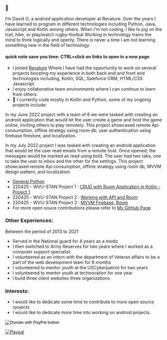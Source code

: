 ### 👋

I’m David O, a android application developer at Revature. Over the years I have learned to program in different technologies including Python, Java, Javascript and Kotlin among others. When I'm not coding, I like to jog on the trail, hike, or play/watch rugby-footbal
Working in technology trains the mind to think logically and openly. There is never a time I am not learning something new in the field of technology.

#### quick note save you time: CTRL+click on links to open in a new page 

- I joined [Revature](https://revature.com/referral-software-engineer/?ra=0030P00002GNmMf&ru=0050P0000085FVG) Where I have had the opportunity to work on several projects boosting my experience in both back end and front end technologies including, Kotlin, SQL, Saleforce CRM, HTML/CSS Javascript. 
- I enjoy collaborative team environments where I can continue to learn from others.
- 🌱 I currently code mostly in Kotlin and Python, some of my ongoing projects include:

In my June 2022 project with a team of 6 we were tasked with creating an android application that would let the user create a game and host the game online, inviting others to play remotely. This project showcased remote Api consumption,  offline strategy using room db, user authentication using firebase firestore, and localization.

In my July 2022 project I was tasked with  creating an android application that would let the user read emails from a remote host. Once opened, the messages would be marked as read using bold. The user had two tabs, one to take the user to inbox and the other for the settings. This project showcased remote Api consumption,  offline strategy using room db, MVVM design pattern,  and localization

  -  [General Python](https://github.com/odhiambo123/general_py)
  -  220425 - WVU-STAN Project 1 : [CRUD with Room Application in Kotlin - Project 1](https://github.com/odhiambo123/Odhi_P1)
  -  220425 - WVU-STAN Project 2 : [Working with API and Room](https://github.com/odhiambo123/Project2)
  -  220425 - WVU-STAN Project 3 : [MVVM Firebase, Room](https://github.com/SourDoe/Riddler/tree/test_1)
  -  For more open souce contributions please refer to [My GitHub Page](https://github.com/odhiambo123?tab=repositories)
  
 ### Other Experiences:
 Between the period of 2013 to 2021
   - Served in the National guard for 4 years as a medic
   - I then switched to Army Reserves for two years where I worked as a computer support specialist.
   - I volunteered as an intern with the department of Veteran affairs to be a part of the web development team for 6 months
   - I volunteered to mentor youth at the USCyberpatriot for two years
   - I volunteered to mentor youth at technovation for one year
   - I build three client websites three organizations. 
### Interests:
   - I would like to dedicate some time to contribute to more open source rpojects
   - I would like to dedicate more time into working on android projects.
   
 <form action="https://www.paypal.com/donate" method="post" target="_top">
<input type="hidden" name="hosted_button_id" value="HFV8K949A3P2J" />
<input type="image" src="https://www.paypalobjects.com/en_US/i/btn/btn_donate_LG.gif" border="0" name="submit" title="PayPal - The safer, easier way to pay online!" alt="Donate with PayPal button" />
<img alt="" border="0" src="https://www.paypal.com/en_US/i/scr/pixel.gif" width="1" height="1" />
</form>

[![Paypal](https://www.paypalobjects.com/en_US/i/btn/btn_donate_LG.gif)](https://www.paypal.com/donate/?hosted_button_id=XA25BFDYUCV48)


